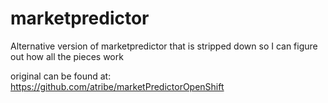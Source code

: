 marketpredictor
===============

Alternative version of marketpredictor that is stripped down so I can figure out how all the pieces work

original can be found at: https://github.com/atribe/marketPredictorOpenShift
